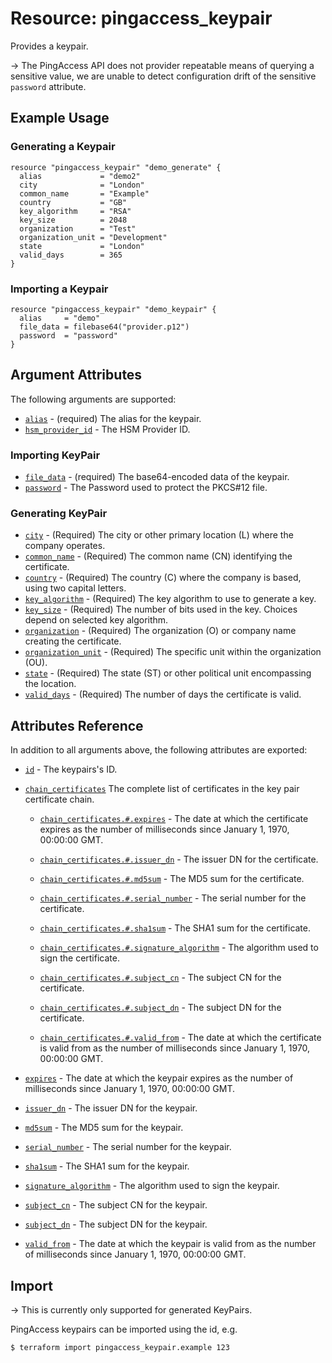 # Resource: pingaccess_keypair

Provides a keypair.

-> The PingAccess API does not provider repeatable means of querying a sensitive value, we are unable to detect configuration drift of the sensitive `password` attribute.

## Example Usage

### Generating a Keypair
```hcl
resource "pingaccess_keypair" "demo_generate" {
  alias             = "demo2"
  city              = "London"
  common_name       = "Example"
  country           = "GB"
  key_algorithm     = "RSA"
  key_size          = 2048
  organization      = "Test"
  organization_unit = "Development"
  state             = "London"
  valid_days        = 365
}
```

### Importing a Keypair

```hcl
resource "pingaccess_keypair" "demo_keypair" {
  alias     = "demo"
  file_data = filebase64("provider.p12")
  password  = "password"
}
```

## Argument Attributes
The following arguments are supported:

- [`alias`](#alias) - (required) The alias for the keypair.
- [`hsm_provider_id`](#hsm_provider_id) - The HSM Provider ID.

### Importing KeyPair

- [`file_data`](#file_data) - (required) The base64-encoded data of the keypair.
- [`password`](#password) - The Password used to protect the PKCS#12 file.

### Generating KeyPair

- [`city`](#city) - (Required) The city or other primary location (L) where the company operates.
- [`common_name`](#common_name) - (Required) The common name (CN) identifying the certificate.
- [`country`](#country) - (Required) The country (C) where the company is based, using two capital letters.
- [`key_algorithm`](#key_algorithm) - (Required) The key algorithm to use to generate a key.
- [`key_size`](#key_size) - (Required) The number of bits used in the key. Choices depend on selected key algorithm.
- [`organization`](#organization) - (Required) The organization (O) or company name creating the certificate.
- [`organization_unit`](#organization_unit) - (Required) The specific unit within the organization (OU).
- [`state`](#state) - (Required) The state (ST) or other political unit encompassing the location.
- [`valid_days`](#valid_days) - (Required) The number of days the certificate is valid.

## Attributes Reference

In addition to all arguments above, the following attributes are exported:

- [`id`](#id) - The keypairs's ID.

- [`chain_certificates`](#chain_certificates) The complete list of certificates in the key pair certificate chain.

    - [`chain_certificates.#.expires`](#chain_certificates-expires) - The date at which the certificate expires as the number of milliseconds since January 1, 1970, 00:00:00 GMT.

    - [`chain_certificates.#.issuer_dn`](#chain_certificates-issuer_dn) - The issuer DN for the certificate.

    - [`chain_certificates.#.md5sum`](#chain_certificates-md5sum) - The MD5 sum for the certificate.

    - [`chain_certificates.#.serial_number`](#chain_certificates-serial_number) - The serial number for the certificate.

    - [`chain_certificates.#.sha1sum`](#chain_certificates-sha1sum) - The SHA1 sum for the certificate.

    - [`chain_certificates.#.signature_algorithm`](#chain_certificates-signature_algorithm) -  The algorithm used to sign the certificate.

    - [`chain_certificates.#.subject_cn`](#chain_certificates-subject_cn) - The subject CN for the certificate.

    - [`chain_certificates.#.subject_dn`](#chain_certificates-subject_dn) - The subject DN for the certificate.

    - [`chain_certificates.#.valid_from`](#chain_certificates-valid_from) - The date at which the certificate is valid from as the number of milliseconds since January 1, 1970, 00:00:00 GMT.

- [`expires`](#expires) - The date at which the keypair expires as the number of milliseconds since January 1, 1970, 00:00:00 GMT.

- [`issuer_dn`](#issuer_dn) - The issuer DN for the keypair.

- [`md5sum`](#md5sum) - The MD5 sum for the keypair.

- [`serial_number`](#serial_number) - The serial number for the keypair.

- [`sha1sum`](#sha1sum) - The SHA1 sum for the keypair.

- [`signature_algorithm`](#signature_algorithm) -  The algorithm used to sign the keypair.

- [`subject_cn`](#subject_cn) - The subject CN for the keypair.

- [`subject_dn`](#subject_dn) - The subject DN for the keypair.

- [`valid_from`](#valid_from) - The date at which the keypair is valid from as the number of milliseconds since January 1, 1970, 00:00:00 GMT.

## Import

-> This is currently only supported for generated KeyPairs.

PingAccess keypairs can be imported using the id, e.g.

```bash
$ terraform import pingaccess_keypair.example 123
```
